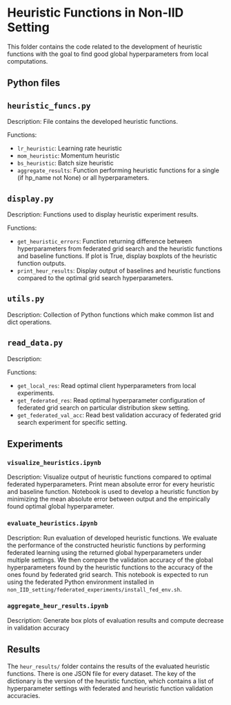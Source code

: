 # Heuristic Functions in Non-IID Setting

This folder contains the code related to the development of heuristic functions with the goal to find good global hyperparameters from local computations.

## Python files

## `heuristic_funcs.py`

Description: File contains the developed heuristic functions.

Functions:

- `lr_heuristic`: Learning rate heuristic
- `mom_heuristic`: Momentum heuristic
- `bs_heuristic`: Batch size heuristic
- `aggregate_results`: Function performing heuristic functions for a single (if hp_name not None) or all hyperparameters.

## `display.py`

Description: Functions used to display heuristic experiment results.

Functions:

- `get_heuristic_errors`: Function returning difference between hyperparameters from federated grid search and the heuristic functions and baseline functions. If plot is True, display boxplots of the heuristic function outputs.
- `print_heur_results`: Display output of baselines and heuristic functions compared to the optimal grid search hyperparameters.

## `utils.py`

Description: Collection of Python functions which make common list and dict operations.

## `read_data.py`

Description:

Functions:

- `get_local_res`: Read optimal client hyperparameters from local experiments.
- `get_federated_res`: Read optimal hyperparameter configuration of federated grid search on particular distribution skew setting.
- `get_federated_val_acc`: Read best validation accuracy of federated grid search experiment for specific setting.

## Experiments

### `visualize_heuristics.ipynb`

Description: Visualize output of heuristic functions compared to optimal federated hyperparameters. Print mean absolute error for every heuristic and baseline function. Notebook is used to develop a heuristic function by minimizing the mean absolute error between output and the empirically found optimal global hyperparameter.

### `evaluate_heuristics.ipynb`

Description: Run evaluation of developed heuristic functions. We evaluate the performance of the constructed heuristic functions by performing federated learning using the returned global hyperparameters under multiple settings. We then compare the validation accuracy of the global hyperparameters found by the heuristic functions to the accuracy of the ones found by federated grid search. This notebook is expected to run using the federated Python environment installed in `non_IID_setting/federated_experiments/install_fed_env.sh`.

### `aggregate_heur_results.ipynb`

Description: Generate box plots of evaluation results and compute decrease in validation accuracy

## Results

The `heur_results/` folder contains the results of the evaluated heuristic functions. There is one JSON file for every dataset. The key of the dictionary is the version of the heuristic function, which contains a list of hyperparameter settings with federated and heuristic function validation accuracies.
